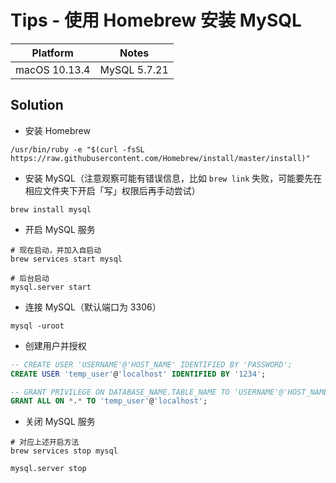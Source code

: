 # Tips - 使用 Homebrew 安装 MySQL

| Platform | Notes |
|:-----:|:-----:|
| macOS 10.13.4 | MySQL 5.7.21 |

## Solution

- 安装 Homebrew

```shell
/usr/bin/ruby -e "$(curl -fsSL https://raw.githubusercontent.com/Homebrew/install/master/install)"
```

- 安装 MySQL（注意观察可能有错误信息，比如 `brew link` 失败，可能要先在相应文件夹下开启「写」权限后再手动尝试）

```shell
brew install mysql
```

- 开启 MySQL 服务

```shell
# 现在启动，并加入自启动
brew services start mysql

# 后台启动
mysql.server start
```

- 连接 MySQL（默认端口为 3306）

```shell
mysql -uroot
```

- 创建用户并授权

```sql
-- CREATE USER 'USERNAME'@'HOST_NAME' IDENTIFIED BY 'PASSWORD';
CREATE USER 'temp_user'@'localhost' IDENTIFIED BY '1234';

-- GRANT PRIVILEGE ON DATABASE_NAME.TABLE_NAME TO 'USERNAME'@'HOST_NAME'
GRANT ALL ON *.* TO 'temp_user'@'localhost';
```

- 关闭 MySQL 服务

```shell
# 对应上述开启方法
brew services stop mysql

mysql.server stop
```
